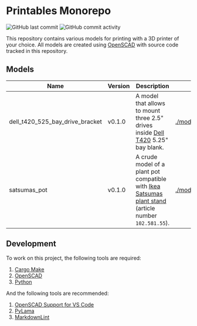 Printables Monorepo
===================

![GitHub last commit](https://img.shields.io/github/last-commit/ddnomad/printables)
![GitHub commit activity](https://img.shields.io/github/commit-activity/w/ddnomad/printables)

This repository contains various models for printing with a 3D printer of your choice. All models are created using [OpenSCAD](https://openscad.org) with source code tracked in this repository.

Models
------

| Name | Version | Description | Path |
| ---- | ------- | ----------- | ---- |
| dell_t420_525_bay_drive_bracket | v0.1.0 | A model that allows to mount three 2.5" drives inside [Dell T420](https://www.dell.com/support/home/en-ae/product-support/product/poweredge-t420) 5.25" bay blank. | [./models/dell_t420_525_bay_drive_bracket](./models/dell_t420_525_bay_drive_bracket) |
| satsumas_pot | v0.1.0 | A crude model of a plant pot compatible with [Ikea Satsumas plant stand](https://www.ikea.com/gb/en/p/satsumas-plant-stand-with-5-plant-pots-bamboo-white-10258155/)  (article number `102.581.55`). | [./models/satsumas_pot](./models/satsumas_pot) |

Development
-----------

To work on this project, the following tools are required:

1. [Cargo Make](https://sagiegurari.github.io/cargo-make/)
2. [OpenSCAD](https://openscad.org)
3. [Python](https://www.python.org)

And the following tools are recommended:

1. [OpenSCAD Support for VS Code](https://github.com/Leathong/openscad-support-vscode)
2. [PyLama](https://github.com/klen/pylama)
3. [MarkdownLint](https://github.com/DavidAnson/markdownlint)
